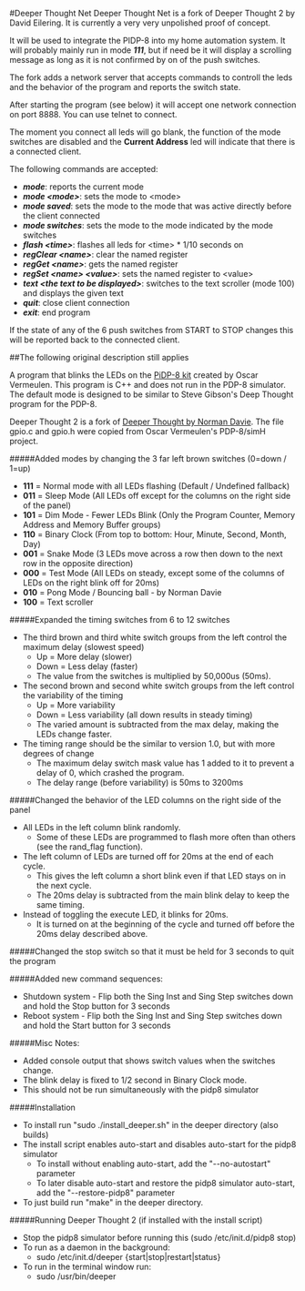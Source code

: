 #Deeper Thought Net
Deeper Thought Net is a fork of Deeper Thought 2 by David Eilering. It is currently a very very unpolished proof of concept.

It will be used to integrate the PIDP-8 into my home automation system. It will probably mainly run in mode ***111***, but if need be
it will display a scrolling message as long as it is not confirmed by on of the push switches.

The fork adds a network server that accepts commands to controll the leds and the behavior of the program and reports the switch state.

After starting the program (see below) it will accept one network connection on port 8888. You can use telnet to connect.

The moment you connect all leds will go blank, the function of the mode switches are disabled and the **Current Address** led will indicate that there is a connected client.

The following commands are accepted:
* ***mode***: reports the current mode
* ***mode &lt;mode&gt;***: sets the mode to &lt;mode&gt;
* ***mode saved***: sets the mode to the mode that was active directly before the client connected
* ***mode switches***: sets the mode to the mode indicated by the mode switches
* ***flash &lt;time&gt;***: flashes all leds for &lt;time&gt; * 1/10 seconds on
* ***regClear &lt;name&gt;***: clear the named register
* ***regGet &lt;name&gt;***: gets the named register
* ***regSet &lt;name&gt; &lt;value&gt;***: sets the named register to &lt;value&gt;
* ***text &lt;the text to be displayed&gt;***: switches to the text scroller (mode 100) and displays the given text
* ***quit***: close client connection
* ***exit***: end program

If the state of any of the 6 push switches from START to STOP changes this will be reported back to the connected client.

##The following original description still applies

A program that blinks the LEDs on the [PiDP-8 kit](http://obsolescence.wix.com/obsolescence#!pidp-8/cbie) created by Oscar Vermeulen. This program is C++ and does not run in the PDP-8 simulator. The default mode is designed to be similar to Steve Gibson's Deep Thought program for the PDP-8.

Deeper Thought 2 is a fork of [Deeper Thought by Norman Davie](https://groups.google.com/d/msg/pidp-8/tbciVNoZJbw/AMjywRKLAwAJ).  The file gpio.c and gpio.h were copied from Oscar Vermeulen's PDP-8/simH project.

#####Added modes by changing the 3 far left brown switches (0=down / 1=up)
* **111** = Normal mode with all LEDs flashing (Default / Undefined fallback)
* **011** = Sleep Mode (All LEDs off except for the columns on the right side of the panel)
* **101** = Dim Mode - Fewer LEDs Blink (Only the Program Counter, Memory Address and Memory Buffer groups)
* **110** = Binary Clock (From top to bottom: Hour, Minute, Second, Month, Day)
* **001** = Snake Mode (3 LEDs move across a row then down to the next row in the opposite direction)
* **000** = Test Mode (All LEDs on steady, except some of the columns of LEDs on the right blink off for 20ms)
* **010** = Pong Mode / Bouncing ball - by Norman Davie
* **100** = Text scroller

#####Expanded the timing switches from 6 to 12 switches
* The third brown and third white switch groups from the left control the maximum delay (slowest speed)
   * Up   = More delay (slower)
   * Down = Less delay (faster)
   * The value from the switches is multiplied by 50,000us (50ms).
* The second brown and second white switch groups from the left control the variability of the timing
   * Up   = More variability
   * Down = Less variability (all down results in steady timing)
   * The varied amount is subtracted from the max delay, making the LEDs change faster.
* The timing range should be the similar to version 1.0, but with more degrees of change
   * The maximum delay switch mask value has 1 added to it to prevent a delay of 0, which crashed the program.
   * The delay range (before variability) is 50ms to 3200ms

#####Changed the behavior of the LED columns on the right side of the panel
* All LEDs in the left column blink randomly.
  * Some of these LEDs are programmed to flash more often than others (see the rand_flag function).
* The left column of LEDs are turned off for 20ms at the end of each cycle.
  * This gives the left column a short blink even if that LED stays on in the next cycle.
  * The 20ms delay is subtracted from the main blink delay to keep the same timing.
* Instead of toggling the execute LED, it blinks for 20ms.
  * It is turned on at the beginning of the cycle and turned off before the 20ms delay described above.

#####Changed the stop switch so that it must be held for 3 seconds to quit the program

#####Added new command sequences:
* Shutdown system - Flip both the Sing Inst and Sing Step switches down and hold the Stop button for 3 seconds
* Reboot system - Flip both the Sing Inst and Sing Step switches down and hold the Start button for 3 seconds

#####Misc Notes:
* Added console output that shows switch values when the switches change.
* The blink delay is fixed to 1/2 second in Binary Clock mode.
* This should not be run simultaneously with the pidp8 simulator

#####Installation
* To install run "sudo ./install_deeper.sh" in the deeper directory (also builds)
* The install script enables auto-start and disables auto-start for the pidp8 simulator
  * To install without enabling auto-start, add the "--no-autostart" parameter
  * To later disable auto-start and restore the pidp8 simulator auto-start, add the "--restore-pidp8" parameter
* To just build run "make" in the deeper directory.

#####Running Deeper Thought 2 (if installed with the install script)
* Stop the pidp8 simulator before running this (sudo /etc/init.d/pidp8 stop)
* To run as a daemon in the background:
  * sudo /etc/init.d/deeper {start|stop|restart|status}
* To run in the terminal window run:
  * sudo /usr/bin/deeper
